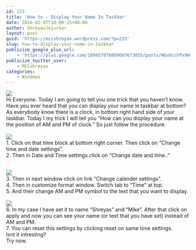 ```yaml
---
id: 233
title: 'How to - Display Your Name In Taskbar'
date: 2016-02-07T10:00:25+00:00
author: ShreyasJejurkar
layout: post
guid: 'https://mccshreyas.wordpress.com/?p=233'
slug: how-to-display-your-name-in-taskbar
publicize_google_plus_url:
    - 'https://plus.google.com/109457878009607673055/posts/WGuVcuYPx9H'
publicize_twitter_user:
    - MCCshreyas
categories:
    - Windows
---
```


![](http://mccshreyas.files.wordpress.com/2016/02/savedpicture-201627153342.png?w=700)  
Hi Everyone. Today I am going to tell you one trick that you haven’t know. Have you ever heard that you can display your name in taskbar at bottom?  
As everybody know there is a clock, in bottom right hand side of your taskbar. Today I my trick I will tell you “How can you display your name at the position of AM and PM of clock.” So just follow the procedure.   
[  
![](http://mccshreyas.files.wordpress.com/2016/02/savedpicture-201627153533.png?w=700)  ](http://mccshreyas.files.wordpress.com/2016/02/savedpicture-201627153533.png)  
1\. Click on that time block at bottom right corner. Then click on “Change time and date settings”.  
2\. Then in Date and Time settings click on “Change date and time..”

[  
 ![](http://mccshreyas.files.wordpress.com/2016/02/savedpicture-201627153710.png?w=700)  ](http://mccshreyas.files.wordpress.com/2016/02/savedpicture-201627153710.png)  
3\. Then in next window click on link “Change calender settings”.  
4\. Then in customize format window. Switch tab to “Time” at top.  
5\. And their change AM and PM symbol to the text that you want to display.  
[  
![](http://mccshreyas.files.wordpress.com/2016/02/savedpicture-201627153181.png?w=700)  ](http://mccshreyas.files.wordpress.com/2016/02/savedpicture-201627153181.png)  
6\. In my case I have set it to name “Shreyas” and “Mike”. After that click on apply and now you can see your name (or text that you have set) instead of AM and PM.  
7\. You can reset this settings by clicking reset on same time settings.  
Isnt it intresting?  
Try now.